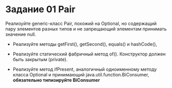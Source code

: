 # Задание 01 Pair

Реализуйте generic-класс Pair, похожий на Optional, но содержащий 
пару элементов разных типов и не запрещающий элементам принимать значение null.

- Реализуйте методы getFirst(), getSecond(), equals() и hashCode(), 

- Реализуйте статический фабричный метод of(). Конструктор должен быть закрытым (private). 

- Реализуйте метод ifPresent, аналогичный одноименному методу класса Optional и принимающий java.util.function.BiConsumer, **обязательно типизируйте BiConsumer**

